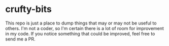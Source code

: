 # crufty-bits

This repo is just a place to dump things that may or may not be useful to others.  I'm not a coder, so I'm certain there is a lot of room for improvement in my code.  If you notice something that could be improved, feel free to send me a PR.
